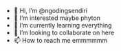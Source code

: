 - 👋 Hi, I’m @ngodingsendiri
- 👀 I’m interested maybe phyton
- 🌱 I’m currently learning everything
- 💞️ I’m looking to collaborate on here
- 📫 How to reach me emmmmmm

<!---
ngodingsendiri/ngodingsendiri is a ✨ special ✨ repository because its `README.md` (this file) appears on your GitHub profile.
You can click the Preview link to take a look at your changes.
--->
